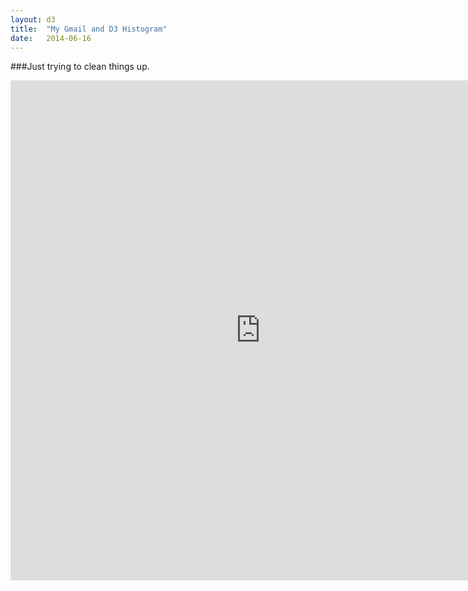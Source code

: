 ```yaml
---
layout: d3
title:  "My Gmail and D3 Histogram"
date:   2014-06-16
---
```

###Just trying to clean things up.

<iframe src="http://kencrocken.github.io/data/d3_histo.html" width="800" height="800" frameborder="0" scrolling="no"></iframe>
